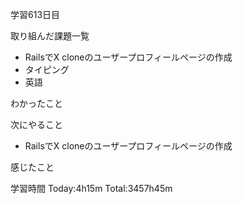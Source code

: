 学習613日目

取り組んだ課題一覧

- RailsでX cloneのユーザープロフィールページの作成
- タイピング
- 英語

わかったこと

次にやること

- RailsでX cloneのユーザープロフィールページの作成


感じたこと

学習時間 Today:4h15m Total:3457h45m